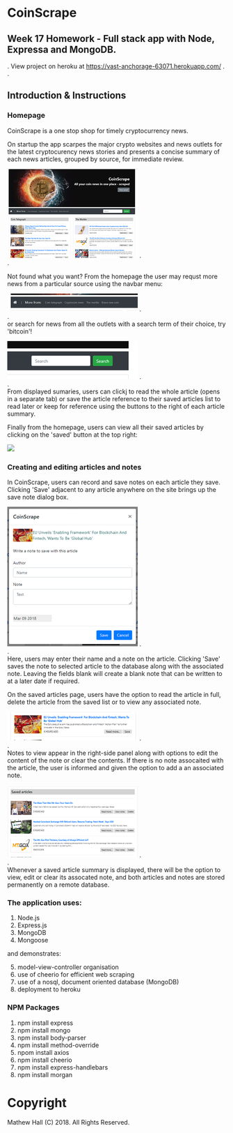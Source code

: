 # CoinScrape
## Week 17 Homework - Full stack app with Node, Expressa and MongoDB.
.
View project on heroku at https://vast-anchorage-63071.herokuapp.com/
.          
.        
## Introduction & Instructions

### Homepage ###

CoinScrape is a one stop shop for timely cryptocurrency news.  

On startup the app scarpes the major crypto websites and news outlets for the latest cryptocurency news stories and presents a concise summary of each news articles, grouped by source,  for immediate review. 

![](public/assets/images/homepage.PNG)
.   
.   

Not found what you want? From the homepage the user may requst more news from a particular source using the navbar menu:

![](public/assets/images/morenews.PNG)
.    
.  
or search for news from all the outlets with a search term of their choice, try 'bitcoin'! 

![](public/assets/images/search.PNG)
.  
.  
From displayed sumaries, users can clickj to read the whole article (opens in a separate tab) or save the article reference to their saved articles list to read later or keep for reference using the buttons to the right of each article summary.

Finally from the homepage, users can view all their saved articles by clicking on the 'saved' button at the top right:

![](public/assets/images/savedbtn.PNG)


### Creating and editing articles and notes ###

In CoinScrape, users can record and save notes on each article they save. Clicking 'Save' adjacent to any article anywhere on the site brings up the save note dialog box. 

![](public/assets/images/additembox.PNG)
.  
.  
Here, users may enter their name and a note on the article. Clicking 'Save' saves the note to selected article to the database along with the associated note. Leaving the fields blank will create a blank note that can be written to at a later date if required. 

On the saved articles page, users have the option to read the article in full, delete the article from the saved list or to view any associated note. 

![](public/assets/images/newsitembtns.PNG)
.  
.  
Notes to view appear in the right-side panel along with options to edit the content of the note or clear the contents. If there is no  note assocaited with the article, the user is informed and given the option to add a an associated note. 

![](public/assets/images/saveditems.PNG)
.  
.  
Whenever a saved article summary is displayed, there will be the option to view, edit or clear its assocated note, and both articles and notes are stored permanently on a remote database.

### The application uses: ###
  
1. Node.js
2. Express.js
3. MongoDB 
4. Mongoose

and demonstrates:
  
5. model-view-controller organisation
6. use of cheerio for efficient web scraping
7. use of a nosql, document oriented database (MongoDB)
8. deployment to heroku
 
### NPM Packages ###

1. npm install express 
2. npm install mongo
3. npm install body-parser
4. npm install method-override
5. npom install axios
6. npm install cheerio
7. npm install express-handlebars
8. npm install morgan


# Copyright

Mathew Hall (C) 2018. All Rights Reserved.
